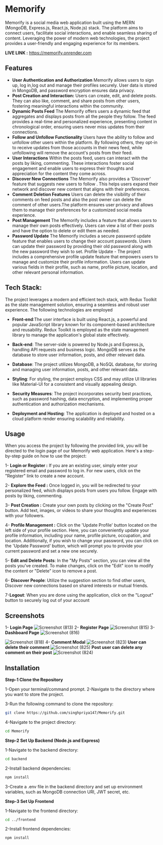 # Memorify

Memorify is a social media web application built using the MERN (MongoDB, Express.js, React.js, Node.js) stack. The platform aims to connect users, facilitate social interactions, and enable seamless sharing of content. Leveraging the power of modern web technologies, the project provides a user-friendly and engaging experience for its members.

**LIVE LINK :** https://memorify.onrender.com
## Features
- **User Authentication and Authorization**
Memorify allows users to sign up, log in,log out and manage their profiles securely. User data is stored in MongoDB, and password encryption ensures data privacy.
- **Post Creation and Interaction:**
Users can create, edit, and delete posts. They can also like, comment, and share posts from other users, fostering meaningful interactions within the community.
- **Dynamic Posts Feed**
The Memorify offers users a dynamic feed that aggregates and displays posts from all the people they follow. The feed provides a real-time and personalized experience, presenting content in chronological order, ensuring users never miss updates from their connections.
- **Follow and Unfollow Functionality**
Users have the ability to follow and unfollow other users within the platform. By following others, they opt-in to receive updates from those accounts in their news feed, while unfollowing will remove the account's posts from their feed.
- **User Interactions**
 Within the posts feed, users can interact with the posts by liking, commenting. These interactions foster social engagement and enable users to express their thoughts and appreciation for the content they come across.
- **Discover New Connections**
The Memorify also provides a 'Discover' feature that suggests new users to follow . This helps users expand their network and discover new content that aligns with their preferences.
- **Comment Deletion Features**
Users can delete the visibility of their comments on feed posts and also the post owner can delete the comment of other users.The platform ensures user privacy and allows them to manage their preferences for a customized social media experience.
- **Post Management**
The Memorify includes a feature that allows users to manage their own posts effectively. Users can view a list of their posts and have the option to delete or edit them as needed.
- **Password Update**
The Memorify includes a secure password update feature that enables users to change their account passwords. Users can update their password by providing their old password along with the new password they wish to set.
Profile Update - The project includes a comprehensive profile update feature that empowers users to manage and customize their profile information.
Users can update various fields in their profile, such as name, profile picture, location, and other relevant personal information.

## Tech Stack:

The project leverages a modern and efficient tech stack, with Redux Toolkit as the state management solution, ensuring a seamless and robust user experience. The following technologies are employed

  -  **Front-end**:The user interface is built using React.js, a powerful and popular JavaScript library known for its component-based architecture and reusability. Redux Toolkit is employed as the state management library to manage the application's global state effectively.

  -  **Back-end**: The server-side is powered by Node.js and Express.js, handling API requests and business logic. MongoDB serves as the database to store user information, posts, and other relevant data.

  -   **Database**: The project utilizes MongoDB, a NoSQL database, for storing and managing user information, posts, and other relevant data.


  - **Styling**: For styling, the project employs CSS and may utilize UI libraries like Material-UI for a consistent and visually appealing design.

  -  **Security Measures**: The project incorporates security best practices, such as password hashing, data encryption, and implementing proper authentication and authorization mechanisms.
  -  **Deployment and Hosting**: The application is deployed and hosted on a cloud platform render ensuring scalability and reliability.
    
## Usage

When you access the project by following the provided link, you will be directed to the login page of our Memorify web application. Here's a step-by-step guide on how to use the project:

1- **Login or Register :** If you are an existing user, simply enter your registered email and password to log in. For new users, click on the "Register" link to create a new account.

2- **Explore the Feed :** Once logged in, you will be redirected to your personalized feed, which displays posts from users you follow. Engage with posts by liking, commenting.

3- **Post Creation :** Create your own posts by clicking on the "Create Post" button. Add text, images, or videos to share your thoughts and experiences with your followers.

4- **Profile Management :** Click on the 'Update Profile' button located on the left side of your profile section. Here, you can conveniently update your profile information, including your name, profile picture, occupation, and location. Additionally, if you wish to change your password, you can click on the 'Update Password' button, which will prompt you to provide your current password and set a new one securely.

5- **Edit and Delete Posts**: In the "My Posts" section, you can view all the posts you've created. To make changes, click on the "Edit" icon to modify the content or  "Delete" icon to remove a post.

6- **Discover People**: Utilize the suggestion section  to find other users, Discover new connections based on shared interests or mutual friends.

7-**Logout**: When you are done using the application, click on the "Logout" button to securely log out of your account

## Screenshots 
1- **Login Page**
![Screenshot (813)](https://github.com/singhpriya147/Memorify/assets/72970648/a3ce710c-4954-41f2-a10b-e0bdcf9702cc)
2- **Register Page**
![Screenshot (815)](https://github.com/singhpriya147/Memorify/assets/72970648/ed4a0e42-4a64-4b34-8d1f-e05d1018b785)
3- **Dashboard Page**
![Screenshot (816)](https://github.com/singhpriya147/Memorify/assets/72970648/0ce55c3c-e3b3-4322-b5e0-28cdb28674ea)

![Screenshot (818)](https://github.com/singhpriya147/Memorify/assets/72970648/60d0531a-f875-41bb-a5ee-f4ea6f972511)
4- **Comment Modal**
![Screenshot (823)](https://github.com/singhpriya147/Memorify/assets/72970648/385998f2-3e78-459a-91f9-01ee701f9b9d)
 **User can delete their comment**
 ![Screenshot (825)](https://github.com/singhpriya147/Memorify/assets/72970648/26c51267-6cc3-4eec-a827-4cd5d80502e9)
 **Post user can delete any comment on their post**
 ![Screenshot (824)](https://github.com/singhpriya147/Memorify/assets/72970648/6a0c0e38-cf65-40b5-ba75-d6f98475536a)
## Installation

**Step-1 Clone the Repository**

1-Open your terminal/command prompt.
2-Navigate to the directory where you want to store the project.

3-Run the following command to clone the repository:
```bash
git clone https://github.com/singhpriya147/Memorify.git
```
4-Navigate to the project directory:

```bash
cd Memorify
```
**Step-2 Set Up Backend (Node.js and Express)**

1-Navigate to the backend directory:
```bash
cd backend
```
2-Install backend dependencies:
```bash
npm install
```
3-Create a .env file in the backend directory and set up environment variables, such as MongoDB connection URI, JWT secret, etc.

**Step-3 Set Up Frontend**

1-Navigate to the frontend directory:
```bash
cd ../frontend
```
2-Install frontend dependencies:
```bash
npm install
```
